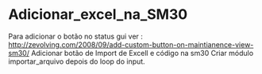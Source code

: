 # Adicionar_excel_na_SM30
Para adicionar o botão no status gui ver : http://zevolving.com/2008/09/add-custom-button-on-maintianence-view-sm30/
Adicionar botão de Import de Excell e código na sm30
Criar módulo importar_arquivo depois do loop do input.

